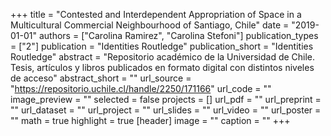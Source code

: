 +++
title = "Contested and Interdependent Appropriation of Space in a Multicultural Commercial Neighbourhood of Santiago, Chile"
date = "2019-01-01"
authors = ["Carolina Ramirez", "Carolina Stefoni"]
publication_types = ["2"]
publication = "Identities Routledge"
publication_short = "Identities Routledge"
abstract = "Repositorio académico de la Universidad de Chile. Tesis, artículos y libros publicados en formato digital con distintos niveles de acceso"
abstract_short = ""
url_source = "https://repositorio.uchile.cl/handle/2250/171166"
url_code = ""
image_preview = ""
selected = false
projects = []
url_pdf = ""
url_preprint = ""
url_dataset = ""
url_project = ""
url_slides = ""
url_video = ""
url_poster = ""
math = true
highlight = true
[header]
image = ""
caption = ""
+++
